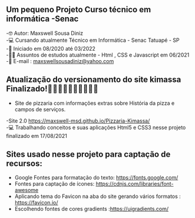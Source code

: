 ## Um pequeno Projeto Curso técnico em informática -Senac

-🤓 Autor: Maxswell Sousa Diniz <br>
-💻 Cursando atualmente Técnico em Informática - Senac Tatuapé - SP <br>
-🙌 Iniciado em 08/2020 até 03/2022<br>
-👨‍🎓 Assuntos de estudos atualmente - Html , CSS e Javascript em 06/2021<br>
-📧 E-mail : maxswellsousadiniz@yahoo.com

## Atualização do versionamento do site kimassa Finalizado!🍕🍕🍕🍕🥟🥟🥟🧆🧆🧆

- Site de pizzaria com informações extras sobre História da pizza e campos de serviços.

-Site 2.0 https://maxswell-msd.github.io/Pizzaria-Kimassa/ <br>
-💻 Trabalhando conceitos e suas aplicações Html5 e CSS3 nesse projeto finalizado em 17/08/2021


## Sites usado nesse projeto para captação de recursos:

- Google Fontes para formatação do texto: https://fonts.google.com/
- Fontes para captação de ícones: https://cdnjs.com/libraries/font-awesome
- Aplicando tema do Favicon na aba do site gerando vários formatos : https://favicon.io/
- Escolhendo fontes de cores gradients :https://uigradients.com/

